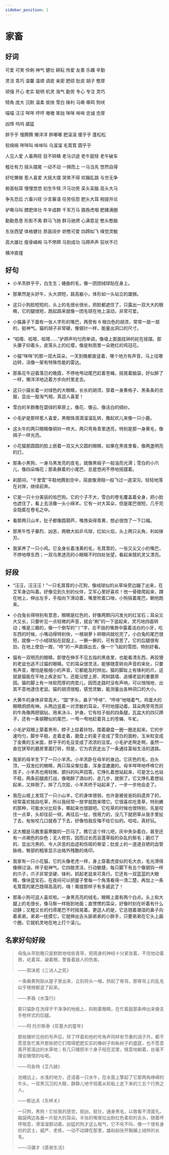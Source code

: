```yaml
---
sidebar_position: 2
---
```


# 家畜

## 好词

可爱 可笑 伶俐 神气 健壮 耕耘 怜爱 友善 乐趣 辛勤

灵活 乖巧 温馨 温顺 调皮 亲密 肥硕 肚皮 胡子 憨厚

顽强 开心 老实 聪明 机灵 淘气 勤劳 专心 专注 灵巧

犄角 庞大 沉默 温柔 愉快 雪白 锋利 马嘶 嘶鸣 狗吠

喵喵 汪汪 咩咩 哼哼 嗷嗷 笨拙 咪咪 哞哞 忠诚 忠厚

凶悍 呜呜 威猛

胖乎乎 慢腾腾 懒洋洋 胖嘟嘟 肥滚滚 傻乎乎 蓬松松

软绵绵 咩咩叫 哞哞叫 乌溜溜 毛茸茸 圆乎乎

人见人爱 人畜两旺 目不转睛 老马识途 老牛舐犊 老牛破车

粗壮有力 摇头摆尾 一动不动 一拥而上 一马当先 悠然自得

好吃懒做 惹人喜爱 大摇大摆 哭笑不得 欢蹦乱跳 与世无争

俯首帖耳 慢慢悠悠 初生牛犊 汗马功劳 呆头呆脑 高头大马

争先恐后 六畜兴旺 少言寡语 任劳任怨 肥头大耳 相提并论

驴嘶马叫 膘肥体壮 牛羊成群 千军万马 狼吞虎咽 肥猪满圈

勤勤恳恳 形影不离 群马飞驰 群马驰骋 心满意足 憨头憨脑

东张西望 体格健壮 昂首阔步 娇憨可爱 四蹄如飞 嗅觉灵敏

高大雄壮 瘦骨嶙峋 马不停蹄 马到成功 马蹄声声 狂吠不已

横冲直撞

## 好句

- 小羊羔胖乎乎，白生生；蜷曲的毛，像一团团绒球贴在身上。

- 那果然是头好牛，头大颈短，肩高躯小，体形如一头站立的雄狮。

- 这只小狗脸短短的，头上的毛很长很长，把脸都遮住了，只露出一双大大的眼睛，它的腿很短，跑起路来就像一团毛球在地上滚动，非常可爱。

- 小猫鼻子下面有一张人字形的嘴巴，两旁有 6 根白色的胡须，常常一扇一扇的，挺神气。猫的胡子非常硬，像钢针一样，能量出洞口的尺寸。

- “呱嗒、呱嗒、呱嗒……”驴蹄声均匀而单调，像墙上那面挂钟的砣在摇摆。那头骡子仰着头，皮笼头上的红缨，像是秋雨里一朵艳红的鸡冠花。

- 小猫“咪咪”的那一双大耳朵，一天到晚都直竖着，哪个地方有声音，马上往哪边转，活像一架有特殊性能的雷达。

- 那条花牛迎着落日的晚霞，不停地甩动尾巴赶着苍蝇，摇晃着脑袋，好似醉了一样，懒洋洋地迈着方步向村里走去。

- 这只小猫长着一对绿色的大眼睛，长长的胡须，穿着一身黄格子、黑条条的衣服，显出一股淘气相，真逗人喜爱！

- 雪白的羊群撒在碧绿的草原上，像花、像云、像洁白的绸纱。

- 小毛驴是那样惹人喜爱，黑眼珠滴滴溜溜乱转，撒起欢儿来像一只小鹿。

- 这头牛的两只眼睛像铜铃一样大，两只弯角青里透亮，特别是那一身黄毛，像绸子一样光亮。

- 小花猫那圆圆的脸上嵌着一双又大又圆的眼睛，如果在黑夜里看，像两盏明亮的灯。

- 那条小黑狗，一身乌黑发亮的皮毛，就像黑缎子一般油亮光滑；雪白的小爪儿，像四朵梅花；那条撅着的小尾巴，总是悠闲不停地摇摆着。

- 刹那间，“千里雪”平稳地腾到空中，简直像滑翔一般飞过一道深沟，轻轻地落在对岸，继续前奔。
- 它是一只十分美丽的哈巴狗。它的个子不大，雪白的卷毛覆盖着全身，把小脸也遮住了，看上去活像一头小绵羊。它有一对大耳朵，但是尾巴很短，几乎完全隐匿在卷毛之中。

- 看那两只山羊，肚子都像圆葫芦，嘴唇染得青黄，想必很饱了一下口福。

- 那黑牛性子暴烈、凶恶，两眼大如乒乓球，红如火焰，头上两只尖角，利如锋刃。

- 我家养了一只小鸡。它全身长着浅黄的毛，毛茸茸的，一张又尖又小的嘴巴，不停地啄东西；一双乌黑透亮的小眼睛不时四处张望，看起来既机灵又漂亮。

## 好段

- “汪汪，汪汪汪！”一只毛茸茸的小花狗，像绒球似的从草垛旁边蹦了出来，在艾军身边叫着。好像见到久别的伙伴，艾军心里好喜欢！他一骨碌爬起来，蹲在地上，伸出左手，手指向下滑动着，嘴里吹着口哨，小狗摇着尾巴，朝他跑来。

- 小白兔长得特别有意思，眼睛是红色的，好像两颗闪闪发光的红宝石；耳朵又大又长，只要听见一点轻微的声音，就会“刷”的一下竖起来，灵巧地四面转动；嘴是三瓣的，像一个倒写的“丫”字，合不拢的嘴唇中露着洁白的小牙，吃东西的时候，小嘴动得特别快，一根胡萝卜转眼间就吃完了。小白兔的尾巴很短，就像一个小绒球贴在屁股上，一撅一撅的，可有意思了。它的后腿很有劲，在地上使劲一蹬，“呼”的一声直蹿出去，像一个飞起的雪团，特别好看。

- 猫有一双明亮的眼睛，即使在伸手不见五指的黑夜里，也能看清东西，再狡猾的老鼠也逃不过猫的眼睛。它的耳朵很灵活，能够随意转向声音的来处，只要有声音，哪怕是极细小的声音，它都能及时辨出。猫的脚趾上有锋利的爪，这就是猫能在平地上疾走如飞，还能沿壁上房、爬树跳墙、追捕老鼠的重要原因。猫的脚上有一块软而厚的肉垫儿，因而走路时没有声响，可以悄悄地、出其不意地逮住老鼠。猫的胡须很粗，感觉灵敏，能测量出各种洞口的大小。

- 大黄牛的身体非常高大，“国”字头，鼻子“呼哧”、“呼哧”地喘着气，鸡蛋大的眼睛炯炯有神。头两边竖着一对灵敏的耳朵，不时地摆动着。耳朵两旁弯而灰的牛角像两把钢钻，用来决斗、护身。它有柱子般的四条腿，瓦盆大的四只蹄子，还有一条钢鞭似的尾巴，一甩一甩地赶着背上的苍蝇、牛虻。

- 小毛驴双眼上蒙着黑布，脖子上挂着铃铛，围着磨盘一圈一圈走起来。它的步速均匀，脚步平稳，走着走着，磨盘上的麦子变成了雪白的面粉，玉米粒变成了金黄的玉米面，胖乎乎的毛豆变成了浓浓的豆浆。小毛驴走啊走啊，虽然一直在狭窄的磨房里面打转，但是，它为农民走出了一条通往富裕生活的道路。

- 我家的母羊生下了一只小羊羔。小羊羔卧在母羊的身边。它灰色的毛，白头顶，一双发红的眼睛，两只耳朵耷拉着，浑身湿漉漉的。母羊咩咩地呼唤它的孩子，小羊羔也用轻微、颤抖的叫声回答。它挣扎着想站起来，可是怎么也站不稳，两条前腿直打战，像喝醉了酒似的，走几步，就倒了。它又挣扎着想站起来，又摔倒了。摔了几次跤，小羊羔终于站起来了，一步一步地会走了。

- 我在山坡上发现了一只小山羊，它的身体很弱，也许是被爸爸妈妈遗弃了的，经常喜欢独自吃草，所以我经常一放学就跑来喂它。它很喜欢吃青草，特别嫩的那种，可能水分比较多，嚼起来也很甜吧。它吃草的时候也很特别，先是咬住一点草，头却往前一倾，再往后一扯，很用力的，没几下就把草从我手里扯了去，匆匆咬几口就吞了下去，好像怕我反悔不给它似的。哈哈，真好玩。

- 这大概是马厩里最寒酸的一匹马了。瞧它这个样儿吧，灰中夹杂着白，甚至还有一点褐色的杂色；无人修剪，因而过长而且蓬草般的杂乱的鬃毛；磨烂了的、显出污黑的、令人厌恶的血迹和伤斑的脊梁；肚皮上的一道道丑陋的血管脉络，臀部的粗笨显示出格外残酷的烙印。
- 我家有一只小花猫，它的头像老虎一样，身上穿着虎皮似的毛大衣，毛光滑得像擦过油，样子挺神气。它四肢灵活，行动敏捷，每只脚下有五个像钢钩一样的爪子，爪子非常坚硬、锋利，抓起老鼠来可真行。它还有一双蓝蓝的大眼睛，像块蓝宝石，在夜间可以把屋子里每一个角落看得一清二楚，再加上一条毛茸茸的尾巴翘得高高的，嗨！甭提那样子有多威武了！

- 那条小狗可逗人喜欢啦。一身黑亮亮的绒毛，眼睛上面有两个白点。头上和大腿上的毛很长，像马鬃一样拖到地面；直愣愣的耳朵，好像时刻在听着有什么动静；又粗又长的扫帚尾巴不时摇晃着。更逗人的是，它总翘着潮湿的鼻子向着弟弟。弟弟一抚摸它，它就伸出舌头舔弟弟的小胖手，只要弟弟在它头上画个圈，它就机灵地在地上打个滚儿。

## 名家好句好段

> 母兔从早到晚只是默默地啮些青草，把周身的神经十分紧张着，不住地动着唇，屹着耳，凝着眼，警备着敌人的伤害。
>
> ——郭沫若《三诗人之死》

> 一条癞黄狗刚从屋子里出来，立刻将头一缩，拱起了脊背。那脊背上的乱毛似乎根根都竖了起来。
>
> ——茅盾《水藻行》

> 那只猫卧在洗得干干净净的地板上，斜睨着眼睛，在忙着舐那条伸出来像支手枪样式的后腿。
>
> ——阿·托尔斯泰《尼基大的童年》

> 那些猪听见他的号声后，除了哼着和他的号角声同样有节奏的调子外，都不愿意急忙离开那些把它们喂得肥肥实实的橡树子和枞树子的盛筵，也不愿意离开那溪边的水草地；有几只猪把半个身子陷在泥里，惬意地躺着，丝毫不理会猪倌的吆喝。
>
> ——司各特《艾凡赫》

> 池塘边上，水浅的地方，还浸着一只水牛，在水面上擎起了它那两角峥嵘的牛头，一双黑沉沉的大眼，静静儿地守视着从轮船上走下来的三五个行旅之人。
>
> ——郁达夫《东梓关》

> 一只狗，黑狗！它给我的感觉，挺凶，挺壮，通身黑毛，以致看不清面孔。脑袋两边各垂一片挺大的耳朵。半张的嘴耷拉出粉红色柔软的舌头，随着呼呼喘息，滑溜溜颤动着。凶猛的狗才这么喘气，它不吼不叫，像一个很有身份的武士，威严、老练，一动不动蹲在那里，雄赳赳张开胸脯上绒样的长毛。
>
> ——冯骥才《感谢生活》

